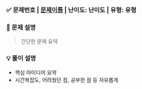 ### ✅ 문제번호 | [문제이름](https://www.acmicpc.net/problem/13549) | 난이도: 난이도 | 유형: 유형

### 📝 문제 설명
> 간단한 문제 요약

### 💡 풀이 설명
- 핵심 아이디어 요약
- 시간복잡도, 어려웠던 점, 공부한 점 등 자유롭게
